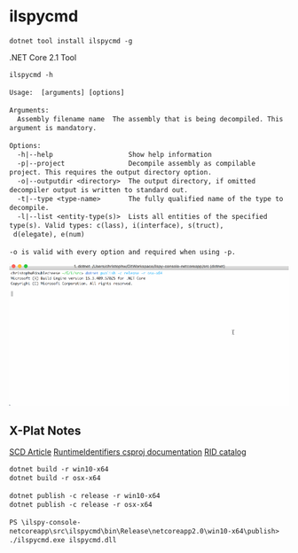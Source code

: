 # ilspycmd

```
dotnet tool install ilspycmd -g
```

.NET Core 2.1 Tool 

```
ilspycmd -h

Usage:  [arguments] [options]

Arguments:
  Assembly filename name  The assembly that is being decompiled. This argument is mandatory.

Options:
  -h|--help                   Show help information
  -p|--project                Decompile assembly as compilable project. This requires the output directory option.
  -o|--outputdir <directory>  The output directory, if omitted decompiler output is written to standard out.
  -t|--type <type-name>       The fully qualified name of the type to decompile.
  -l|--list <entity-type(s)>  Lists all entities of the specified type(s). Valid types: c(lass), i(interface), s(truct),
 d(elegate), e(num)

-o is valid with every option and required when using -p.
```

![dotnet-build-dance](Running.gif)


## X-Plat Notes

[SCD Article](https://www.hanselman.com/blog/SelfcontainedNETCoreApplications.aspx)
[RuntimeIdentifiers csproj documentation](https://docs.microsoft.com/en-us/dotnet/core/tools/csproj#additions)
[RID catalog](https://docs.microsoft.com/en-us/dotnet/core/rid-catalog)

```
dotnet build -r win10-x64
dotnet build -r osx-x64

dotnet publish -c release -r win10-x64
dotnet publish -c release -r osx-x64

PS \ilspy-console-netcoreapp\src\ilspycmd\bin\Release\netcoreapp2.0\win10-x64\publish> ./ilspycmd.exe ilspycmd.dll
```

